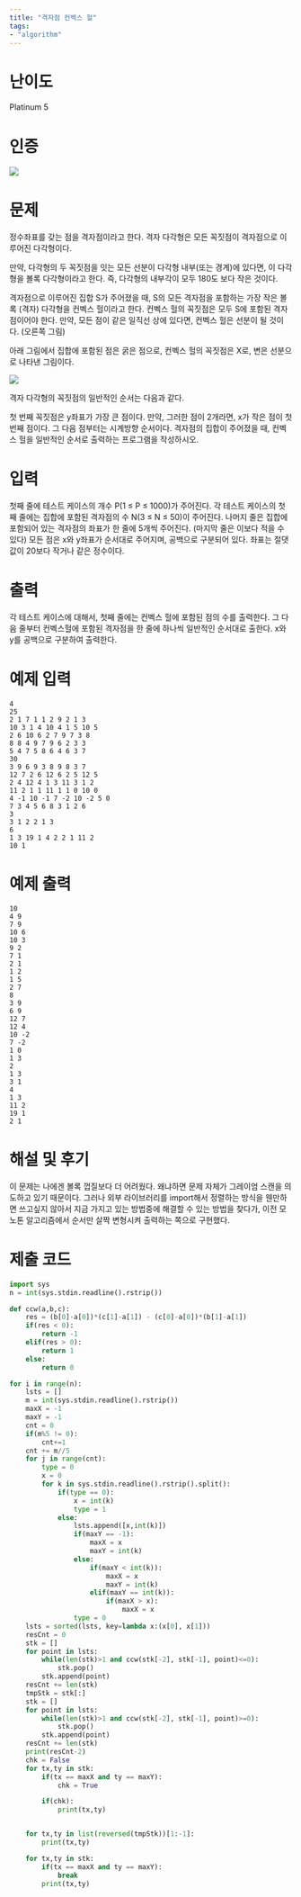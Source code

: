 ```yaml
---
title: "격자점 컨벡스 헐"
tags:
- "algorithm"
---
```


# 난이도
Platinum 5

# 인증
![](https://bmchun00.github.io/assets/algo/week2-4.png)

# 문제
정수좌표를 갖는 점을 격자점이라고 한다. 격자 다각형은 모든 꼭짓점이 격자점으로 이루어진 다각형이다.

만약, 다각형의 두 꼭짓점을 잇는 모든 선분이 다각형 내부(또는 경계)에 있다면, 이 다각형을 볼록 다각형이라고 한다. 즉, 다각형의 내부각이 모두 180도 보다 작은 것이다.

격자점으로 이루어진 집합 S가 주어졌을 때, S의 모든 격자점을 포함하는 가장 작은 볼록 (격자) 다각형을 컨벡스 헐이라고 한다. 컨벡스 헐의 꼭짓점은 모두 S에 포함된 격자점이어야 한다. 만약, 모든 점이 같은 일직선 상에 있다면, 컨벡스 헐은 선분이 될 것이다. (오른쪽 그림)

아래 그림에서 집합에 포함된 점은 굵은 점으로, 컨벡스 헐의 꼭짓점은 X로, 변은 선분으로 나타낸 그림이다.

![](https://onlinejudgeimages.s3-ap-northeast-1.amazonaws.com/upload/images/latice.png)

격자 다각형의 꼭짓점의 일반적인 순서는 다음과 같다.

첫 번째 꼭짓점은 y좌표가 가장 큰 점이다. 만약, 그러한 점이 2개라면, x가 작은 점이 첫 번째 점이다.
그 다음 점부터는 시계방향 순서이다.
격자점의 집합이 주어졌을 때, 컨벡스 헐을 일반적인 순서로 출력하는 프로그램을 작성하시오.

# 입력
첫째 줄에 테스트 케이스의 개수 P(1 ≤ P ≤ 1000)가 주어진다. 각 테스트 케이스의 첫째 줄에는 집합에 포함된 격자점의 수 N(3 ≤ N ≤ 50)이 주어진다. 나머지 줄은 집합에 포함되어 있는 격자점의 좌표가 한 줄에 5개씩 주어진다. (마지막 줄은 이보다 적을 수 있다) 모든 점은 x와 y좌표가 순서대로 주어지며, 공백으로 구분되어 있다. 좌표는 절댓값이 20보다 작거나 같은 정수이다.

# 출력
각 테스트 케이스에 대해서, 첫째 줄에는 컨벡스 헐에 포함된 점의 수를 출력한다. 그 다음 줄부터 컨벡스헐에 포함된 격자점을 한 줄에 하나씩 일반적인 순서대로 출한다. x와 y를 공백으로 구분하여 출력한다.

# 예제 입력
```
4
25
2 1 7 1 1 2 9 2 1 3
10 3 1 4 10 4 1 5 10 5
2 6 10 6 2 7 9 7 3 8
8 8 4 9 7 9 6 2 3 3
5 4 7 5 8 6 4 6 3 7
30
3 9 6 9 3 8 9 8 3 7
12 7 2 6 12 6 2 5 12 5
2 4 12 4 1 3 11 3 1 2
11 2 1 1 11 1 1 0 10 0
4 -1 10 -1 7 -2 10 -2 5 0
7 3 4 5 6 8 3 1 2 6
3
3 1 2 2 1 3
6
1 3 19 1 4 2 2 1 11 2
10 1
```

# 예제 출력
```
10
4 9
7 9
10 6
10 3
9 2
7 1
2 1
1 2
1 5
2 7
8
3 9
6 9
12 7
12 4
10 -2
7 -2
1 0
1 3
2
1 3
3 1
4
1 3
11 2
19 1
2 1
```

# 해설 및 후기
이 문제는 나에겐 볼록 껍질보다 더 어려웠다. 왜냐하면 문제 자체가 그레이엄 스캔을 의도하고 있기 때문이다. 그러나 외부 라이브러리를 import해서 정렬하는 방식을 웬만하면 쓰고싶지 않아서 지금 가지고 있는 방법중에 해결할 수 있는 방법을 찾다가, 이전 모노톤 알고리즘에서 순서만 살짝 변형시켜 출력하는 쪽으로 구현했다.

# 제출 코드
```py
import sys
n = int(sys.stdin.readline().rstrip())

def ccw(a,b,c):
    res = (b[0]-a[0])*(c[1]-a[1]) - (c[0]-a[0])*(b[1]-a[1])
    if(res < 0):
        return -1
    elif(res > 0):
        return 1
    else:
        return 0

for i in range(n):
    lsts = []
    m = int(sys.stdin.readline().rstrip())
    maxX = -1
    maxY = -1
    cnt = 0
    if(m%5 != 0):
        cnt+=1
    cnt += m//5
    for j in range(cnt):
        type = 0
        x = 0
        for k in sys.stdin.readline().rstrip().split():
            if(type == 0):
                x = int(k)
                type = 1
            else:
                lsts.append([x,int(k)])
                if(maxY == -1):
                    maxX = x
                    maxY = int(k)
                else:
                    if(maxY < int(k)):
                        maxX = x
                        maxY = int(k)
                    elif(maxY == int(k)):
                        if(maxX > x):
                            maxX = x
                type = 0
    lsts = sorted(lsts, key=lambda x:(x[0], x[1]))
    resCnt = 0
    stk = []
    for point in lsts:
        while(len(stk)>1 and ccw(stk[-2], stk[-1], point)<=0):
            stk.pop()
        stk.append(point)
    resCnt += len(stk)
    tmpStk = stk[:]
    stk = []
    for point in lsts:
        while(len(stk)>1 and ccw(stk[-2], stk[-1], point)>=0):
            stk.pop()
        stk.append(point)
    resCnt += len(stk)
    print(resCnt-2)
    chk = False
    for tx,ty in stk:
        if(tx == maxX and ty == maxY):
            chk = True

        if(chk):
            print(tx,ty)


    for tx,ty in list(reversed(tmpStk))[1:-1]:
        print(tx,ty)

    for tx,ty in stk:
        if(tx == maxX and ty == maxY):
            break
        print(tx,ty)
```
